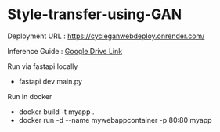 # Style-transfer-using-GAN

Deployment URL : https://cycleganwebdeploy.onrender.com/


Inference Guide : [Google Drive Link](https://docs.google.com/document/d/1O-u4vtYQ60-vRTXKNgWq3EeqP9qircSGbaXeNesUGbM/edit?tab=t.0)


Run via fastapi locally

- fastapi dev main.py

Run in docker

- docker build -t myapp .
- docker run -d --name mywebappcontainer -p 80:80 myapp
